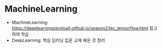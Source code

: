# MachineLearning
- MachineLearning: https://deeplearningzerotoall.github.io/season2/lec_tensorflow.html 참고하여 학습
- DeepLearning: 핵심 딥러닝 입문 교재 배운 것 정리

